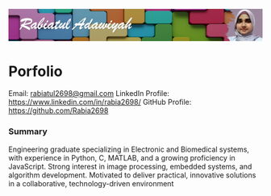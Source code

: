 ![alt text](/image/header.png)
# Porfolio

Email: rabiatul2698@gmail.com
LinkedIn Profile: https://www.linkedin.com/in/rabia2698/
GitHub Profile: https://github.com/Rabia2698

### Summary
Engineering graduate specializing in Electronic and Biomedical systems, with experience in Python, C, MATLAB, and a growing proficiency in JavaScript. Strong interest in image processing, embedded systems, and algorithm development. Motivated to deliver practical, innovative solutions in a collaborative, technology-driven environment
